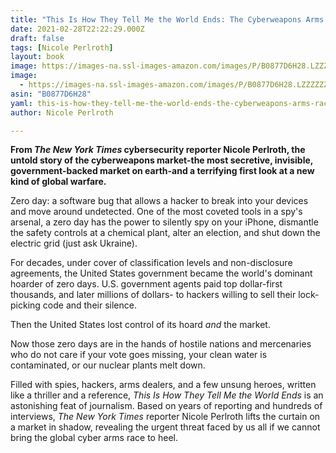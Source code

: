 ```yaml
---
title: "This Is How They Tell Me the World Ends: The Cyberweapons Arms Race"
date: 2021-02-28T22:22:29.000Z
draft: false
tags: [Nicole Perlroth]
layout: book
image: https://images-na.ssl-images-amazon.com/images/P/B0877D6H28.LZZZZZZZ.jpg
image: 
  - https://images-na.ssl-images-amazon.com/images/P/B0877D6H28.LZZZZZZZ.jpg
asin: "B0877D6H28"
yaml: this-is-how-they-tell-me-the-world-ends-the-cyberweapons-arms-race
author: Nicole Perlroth

---
```


**From *The New York Times* cybersecurity reporter Nicole Perlroth, the untold story of the cyberweapons market-the most secretive, invisible, government-backed market on earth-and a terrifying first look at a new kind of global warfare.**  
  
Zero day: a software bug that allows a hacker to break into your devices and move around undetected. One of the most coveted tools in a spy's arsenal, a zero day has the power to silently spy on your iPhone, dismantle the safety controls at a chemical plant, alter an election, and shut down the electric grid (just ask Ukraine).  
  
For decades, under cover of classification levels and non-disclosure agreements, the United States government became the world's dominant hoarder of zero days. U.S. government agents paid top dollar-first thousands, and later millions of dollars- to hackers willing to sell their lock-picking code and their silence.   
  
Then the United States lost control of its hoard *and* the market.   
  
Now those zero days are in the hands of hostile nations and mercenaries who do not care if your vote goes missing, your clean water is contaminated, or our nuclear plants melt down.  
  
Filled with spies, hackers, arms dealers, and a few unsung heroes, written like a thriller and a reference, *This Is How They Tell Me the World Ends* is an astonishing feat of journalism. Based on years of reporting and hundreds of interviews, *The* *New York Times* reporter Nicole Perlroth lifts the curtain on a market in shadow, revealing the urgent threat faced by us all if we cannot bring the global cyber arms race to heel.